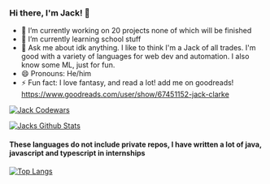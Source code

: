 ### Hi there, I'm Jack! 👋

- 🔭 I’m currently working on 20 projects none of which will be finished
- 🌱 I’m currently learning school stuff
- 💬 Ask me about idk anything. I like to think I'm a Jack of all trades. I'm good with a variety of languages for web dev and automation. I also know some ML, just for fun. 
- 😄 Pronouns: He/him
- ⚡ Fun fact: I love fantasy, and read a lot! add me on goodreads! https://www.goodreads.com/user/show/67451152-jack-clarke

[![Jack Codewars](https://www.codewars.com/users/m9p909/badges/large "Codewars")](https://www.codewars.com/users/m9p909)

[![Jacks Github Stats](https://github-readme-stats.vercel.app/api?username=m9p909&count_private=true)](https://github.com/anuraghazra/github-readme-stats)

#### These languages do not include private repos, I have written a lot of java, javascript and typescript in internships
[![Top Langs](https://github-readme-stats.vercel.app/api/top-langs/?username=m9p909&exclude_repo=RoomMateNotificationSystem)](https://github.com/anuraghazra/github-readme-stats)

<!--
**m9p909/m9p909** is a ✨ _special_ ✨ repository because its `README.md` (this file) appears on your GitHub profile.

Here are some ideas to get you started:

- 🔭 I’m currently working on ...
- 🌱 I’m currently learning ...
- 👯 I’m looking to collaborate on ...
- 🤔 I’m looking for help with ...
- 💬 Ask me about ...
- 📫 How to reach me: ...
- 😄 Pronouns: ...
- ⚡ Fun fact: ...
-->
